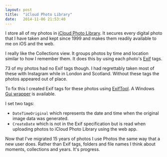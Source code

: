 ```yaml
---
layout: post
title:  "iCloud Photo Library"
date:   2014-11-06 21:53:40
---
```


I store all of my photos in [iCloud Photo Library][].
It secures every digital photo that I have taken and kept since 1999 and makes them readily available to me on iOS and the web.

[iCloud Photo Library]: https://apple.com/icloud/photos

I really like the Collections view.
It groups photos by time and location similar to how I remember them.
It does this by using each photo's [Exif][] tags.

[Exif]: http://cipa.jp/std/documents/e/DC-008-2012_E.pdf

73 of my photos had no Exif tags though.
I had regrettably taken most of these with Instagram while in London and Scotland.
Without these tags the photos appeared out of place.

To fix this I created Exif tags for these photos using [ExifTool][].
A Windows [Gui wrapper][] is available.

[ExifTool]: http://sno.phy.queensu.ca/~phil/exiftool
[Gui wrapper]: http://freeweb.siol.net/hrastni3/foto/exif/exiftoolgui.htm

I set two tags:

- `DateTimeOriginal` which represents the date and time when the original image data was generated.
- `CreateDate` which is not in the Exif specification but is read when uploading photos to iCloud Photo Library using the web app.

Now that I've migrated 15 years of photos I use Photos the same way that a new user does.
Rather than Exif tags, folders and file names I think about moments, collections and years.
It's progress.